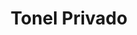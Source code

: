 ---
title: "Tonel Privado"
url: /ciudad-autonoma-de-buenos-aires/tonel-privado-moreno/
shop: Wein
---